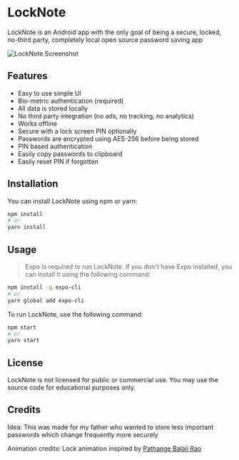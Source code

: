 # LockNote

LockNote is an Android app with the only goal of being a secure, locked, no-third party, completely local open source password saving app

![LockNote Screenshot](./assets/screenshot_github.png)

## Features

- Easy to use simple UI
- Bio-metric authentication (required)
- All data is stored locally
- No third party integration (no ads, no tracking, no analytics)
- Works offline
- Secure with a lock screen PIN optionally
- Passwords are encrypted using AES-256 before being stored
- PIN based authentication
- Easily copy passwords to clipboard
- Easily reset PIN if forgotten

## Installation

You can install LockNote using npm or yarn:

```bash
npm install
# or
yarn install
```

## Usage

> Expo is required to run LockNote. If you don't have Expo installed, you can install it using the following command:

```bash
npm install -g expo-cli
# or
yarn global add expo-cli
```

To run LockNote, use the following command:

```bash
npm start
# or
yarn start
```

## License

LockNote is not licensed for public or commercial use. You may use the source code for educational purposes only.

## Credits

Idea: This was made for my father who wanted to store less important passwords which change frequently more securely

Animation credits: Lock animation inspired by [Pathange Balaji Rao](https://lottiefiles.com/balajirao)